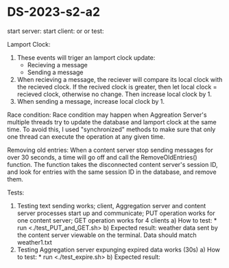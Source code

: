 # DS-2023-s2-a2

start server: <make start>
start client: <make client1> or <make client2> or <make client3>
test: 

Lamport Clock:
1. These events will triger an lamport clock update:
    * Recieving a message
    * Sending a message
2. When recieving a message, the reciever will compare its local clock with the recieved clock. If the recived clock is greater, then let local clock = recieved clock, otherwise no change. Then increase local clock by 1.
3. When sending a message, increase local clock by 1.


Race condition:
    Race condition may happen when Aggreation Server's multiple threads try to update the database and lamport clock at the same time. To avoid this, I used "synchronized" methods to make sure that only one thread can execute the operation at any given time.

Removing old entries:
When a content server stop sending messages for over 30 seconds, a time will go off and call the RemoveOldEntries() function. The function takes the disconnected content server's session ID, and look for entries with the same session ID in the database, and remove them.

Tests:
1. Testing text sending works; client, Aggregation server and content server processes start up and communicate; PUT operation works for one content server; GET operation works for 4 clients
    a) How to test:
        * run <./test_PUT_and_GET.sh>
    b) Expected result: weather data sent by the content server viewable on the terminal. Data should match weather1.txt
2. Testing Aggregation server expunging expired data works (30s)
    a) How to test:
        * run <./test_expire.sh>
    b) Expected result: